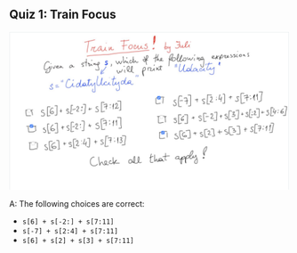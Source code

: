 ## Quiz 1: Train Focus

![alt text](./media/quiz-01-train-focus.JPG "train focus")

A: The following choices are correct:
* `s[6] + s[-2:] + s[7:11]`
* `s[-7] + s[2:4] + s[7:11]`
* `s[6] + s[2] + s[3] + s[7:11]`

